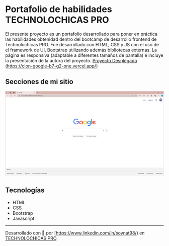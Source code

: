 # Portafolio de habilidades TECHNOLOCHICAS PRO
El presente proyecto es un portafolio desarrollado para poner en práctica las habilidades obtenidad dentro del bootcamp de desarrollo frontend de Technolochicas PRO.
Fue desarrollado con HTML, CSS y JS con el uso de el framework de UI, Bootstrap utilizando además bibliotecas externas.
La página es responsiva (adaptable a diferentes tamaños de pantalla) e incluye la presentación de la autora del proyecto.
[Proyecto Desplegado (https://clon-google-b7-g2-one.vercel.app/)](https://clon-google-b7-g2-one.vercel.app/)
## Secciones de mi sitio

![Clon de google](assets\readme\google.png)

## Tecnologías
* HTML
* CSS
* Bootstrap
* Javascript
---
Desarrollado con 💜 por [https://www.linkedin.com/in/soynat98/) en [TECHNOLOCHICAS PRO](https://tecnolochicas.mx/).


